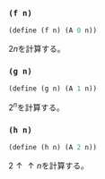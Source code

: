 ### `(f n)`

```lisp
(define (f n) (A 0 n))
```

$2n$を計算する。

### `(g n)`

```lisp
(define (g n) (A 1 n))
```

$2^n$を計算する。

### `(h n)`

```lisp
(define (h n) (A 2 n))
```

$2\uparrow\uparrow{n}$を計算する。
